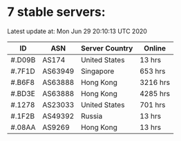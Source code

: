 # 7 stable servers:

Latest update at: Mon Jun 29 20:10:13 UTC 2020

| ID | ASN | Server Country | Online |
| -- | --- | -------------- | ------ |
| #.D09B | AS174 | United States | 13 hrs |
| #.7F1D | AS63949 | Singapore | 653 hrs |
| #.B6F8 | AS63888 | Hong Kong | 3216 hrs |
| #.BD3E | AS63888 | Hong Kong | 4285 hrs |
| #.1278 | AS23033 | United States | 701 hrs |
| #.1F2B | AS49392 | Russia | 13 hrs |
| #.08AA | AS9269 | Hong Kong | 13 hrs |


